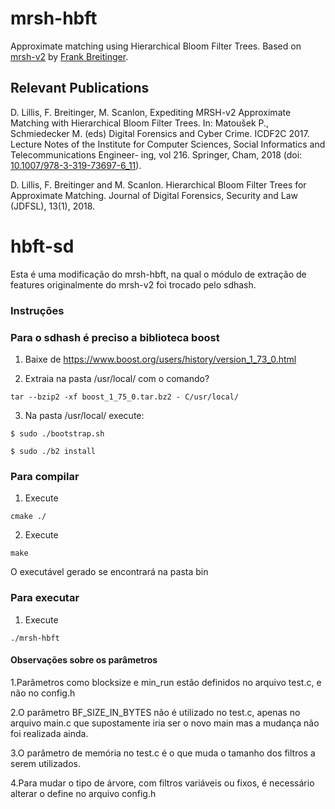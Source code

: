 # mrsh-hbft
Approximate matching using Hierarchical Bloom Filter Trees. Based on [mrsh-v2](https://www.fbreitinger.de/?page_id=218) by [Frank Breitinger](https://www.fbreitinger.de).

## Relevant Publications
D. Lillis, F. Breitinger, M. Scanlon, Expediting MRSH-v2 Approximate Matching with Hierarchical Bloom Filter Trees. In: Matoušek P., Schmiedecker M. (eds) Digital Forensics and Cyber Crime. ICDF2C 2017. Lecture Notes of the Institute for Computer Sciences, Social Informatics and Telecommunications Engineer- ing, vol 216. Springer, Cham, 2018 (doi: [10.1007/978-3-319-73697-6_11](https://dx.doi.org/10.1007/978-3-319-73697-6_11)).

D. Lillis, F. Breitinger and M. Scanlon. Hierarchical Bloom Filter Trees for Approximate Matching. Journal of Digital Forensics, Security and Law (JDFSL), 13(1), 2018.

# hbft-sd 
Esta é uma modificação do mrsh-hbft, na qual o módulo de extração de features originalmente do mrsh-v2 foi trocado pelo sdhash.

### Instruções
### Para o sdhash é preciso a biblioteca boost
1. Baixe de https://www.boost.org/users/history/version_1_73_0.html

2. Extraia na pasta /usr/local/ com o comando?

```
tar --bzip2 -xf boost_1_75_0.tar.bz2 - C/usr/local/
```

3. Na pasta /usr/local/ execute:
```
$ sudo ./bootstrap.sh
```
```
$ sudo ./b2 install
```
### Para compilar
1. Execute
```
cmake ./
```
2. Execute
```
make
```
O executável gerado se encontrará na pasta bin

### Para executar
1. Execute
```
./mrsh-hbft
```

#### Observações sobre os parâmetros

1.Parâmetros como blocksize e min_run estão definidos no arquivo test.c, e não no config.h

2.O parâmetro BF_SIZE_IN_BYTES não é utilizado no test.c, apenas no arquivo main.c que supostamente iria ser o novo main mas a mudança não foi realizada ainda.

3.O parâmetro de memória no test.c é o que muda o tamanho dos filtros a serem utilizados.

4.Para mudar o tipo de árvore, com filtros variáveis ou fixos, é necessário alterar o define no arquivo config.h
